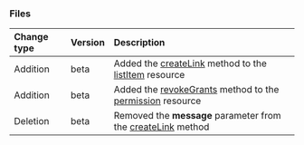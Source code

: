 ### Files

| **Change type** | **Version** | **Description** |
|:---|:---|:---|
|Addition|beta|Added the [createLink](https://docs.microsoft.com/en-us/graph/api/listItem-createLink?view=graph-rest-beta) method to the [listItem](https://docs.microsoft.com/en-us/graph/api/resources/listItem?view=graph-rest-beta) resource|
|Addition|beta|Added the [revokeGrants](https://docs.microsoft.com/en-us/graph/api/permission-revokeGrants?view=graph-rest-beta) method to the [permission](https://docs.microsoft.com/en-us/graph/api/resources/permission?view=graph-rest-beta) resource|
|Deletion|beta|Removed the **message** parameter from the [createLink](https://docs.microsoft.com/en-us/graph/api/driveItem-createLink?view=graph-rest-beta) method|
